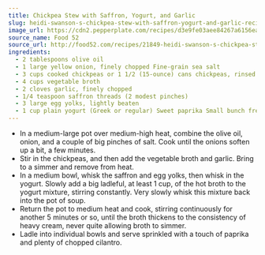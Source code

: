 ```yaml
---
title: Chickpea Stew with Saffron, Yogurt, and Garlic
slug: heidi-swanson-s-chickpea-stew-with-saffron-yogurt-and-garlic-recipe-from-food52
image_url: https://cdn2.pepperplate.com/recipes/d3e9fe03aee84267a6156eab140ce9d4.jpg
source_name: Food 52
source_url: http://food52.com/recipes/21849-heidi-swanson-s-chickpea-stew-with-saffron-yogurt-and-garlic
ingredients:
  - 2 tablespoons olive oil
  - 1 large yellow onion, finely chopped Fine-grain sea salt
  - 3 cups cooked chickpeas or 1 1/2 (15-ounce) cans chickpeas, rinsed and drained
  - 4 cups vegetable broth
  - 2 cloves garlic, finely chopped
  - 1/4 teaspoon saffron threads (2 modest pinches)
  - 3 large egg yolks, lightly beaten
  - 1 cup plain yogurt (Greek or regular) Sweet paprika Small bunch fresh cilantro, chopped
---
```


* In a medium-large pot over medium-high heat, combine the olive oil, onion, and a couple of big pinches of salt. Cook until the onions soften up a bit, a few minutes.
* Stir in the chickpeas, and then add the vegetable broth and garlic. Bring to a simmer and remove from heat.
* In a medium bowl, whisk the saffron and egg yolks, then whisk in the yogurt. Slowly add a big ladleful, at least 1 cup, of the hot broth to the yogurt mixture, stirring constantly. Very slowly whisk this mixture back into the pot of soup.
* Return the pot to medium heat and cook, stirring continuously for another 5 minutes or so, until the broth thickens to the consistency of heavy cream, never quite allowing broth to simmer.
* Ladle into individual bowls and serve sprinkled with a touch of paprika and plenty of chopped cilantro.

